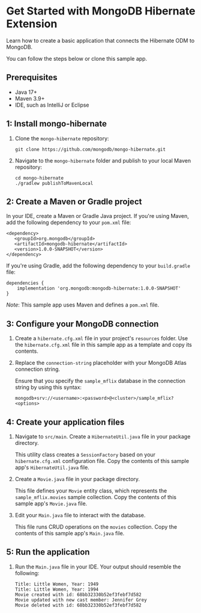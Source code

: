 # Get Started with MongoDB Hibernate Extension

Learn how to create a basic application that connects the Hibernate ODM
to MongoDB.

You can follow the steps below or clone this sample app.

## Prerequisites

- Java 17+
- Maven 3.9+
- IDE, such as IntelliJ or Eclipse

## 1: Install mongo-hibernate

1. Clone the `mongo-hibernate` repository:

    ```
    git clone https://github.com/mongodb/mongo-hibernate.git
    ```
2. Navigate to the `mongo-hibernate` folder and publish to your local Maven repository:

   ```
   cd mongo-hibernate
   ./gradlew publishToMavenLocal
   ```

## 2: Create a Maven or Gradle project

In your IDE, create a Maven or Gradle Java project.
If you're using Maven, add the following dependency to your
`pom.xml` file:

```
<dependency>
   <groupId>org.mongodb</groupId>
   <artifactId>mongodb-hibernate</artifactId>
   <version>1.0.0-SNAPSHOT</version>
</dependency>
```

If you're using Gradle, add the following dependency to
your `build.gradle` file:

```
dependencies {
    implementation 'org.mongodb:mongodb-hibernate:1.0.0-SNAPSHOT'
}
```

*Note*: This sample app uses Maven and defines a `pom.xml` file.

## 3: Configure your MongoDB connection

1. Create a `hibernate.cfg.xml` file in your project's `resources` folder.
   Use the `hibernate.cfg.xml` file in this sample app as a template
   and copy its contents.

2. Replace the `connection-string` placeholder with your MongoDB Atlas connection string.

   Ensure that you specify the `sample_mflix` database in the connection string by
   using this syntax:

   ```
   mongodb+srv://<username>:<password>@<cluster>/sample_mflix?<options>
   ```

## 4: Create your application files

1. Navigate to `src/main`. Create a `HibernateUtil.java` file in your package directory.

   This utility class creates a `SessionFactory` based on your `hibernate.cfg.xml`
   configuration file. Copy the contents of this sample app's `HibernateUtil.java` file.

2. Create a `Movie.java` file in your package directory.

   This file defines your `Movie` entity class, which represents the `sample_mflix.movies`
   sample collection. Copy the contents of this sample app's `Movie.java` file.

2. Edit your `Main.java` file to interact with the database.

   This file runs CRUD operations on the `movies` collection. Copy the contents of this sample
   app's `Main.java` file.

## 5: Run the application

1. Run the `Main.java` file in your IDE. Your output should resemble the following:

   ```
   Title: Little Women, Year: 1949
   Title: Little Women, Year: 1994
   Movie created with id: 68bb32330b52ef3febf7d582
   Movie updated with new cast member: Jennifer Grey
   Movie deleted with id: 68bb32330b52ef3febf7d582
   ```